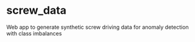 # screw_data
Web app to generate synthetic screw driving data for anomaly detection with class imbalances

